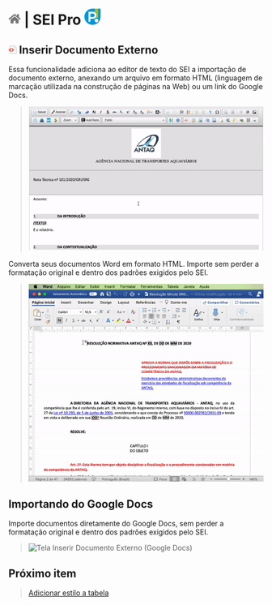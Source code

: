 # [![Home](../img/home.png)](../) |  SEI Pro ![Icone](../img/icon-32.png)

## ![SEI Pro Inserir Documento Externo (HTML)](../img/icon-inserirhtml.png) Inserir Documento Externo

Essa funcionalidade adiciona ao editor de texto do SEI a importação de documento externo, anexando um arquivo em formato HTML (linguagem de marcação utilizada na construção de páginas na Web) ou um link do Google Docs.

> ![Tela Inserir Documento Externo (HTML)](../img/tela-inserirhtml.gif) 

Converta seus documentos Word em formato HTML. Importe sem perder a formatação original e dentro dos padrões exigidos pelo SEI.

> ![Tela Inserir Documento Externo (HTML)](../img/tela-inserirhtml2.gif) 


## Importando do Google Docs

Importe documentos diretamente do Google Docs, sem perder a formatação original e dentro dos padrões exigidos pelo SEI.

> ![Tela Inserir Documento Externo (Google Docs)](../img/tela-inserirhtml3.gif)


## Próximo item

> [Adicionar estilo a tabela](./ESTILOTABELA.md)
